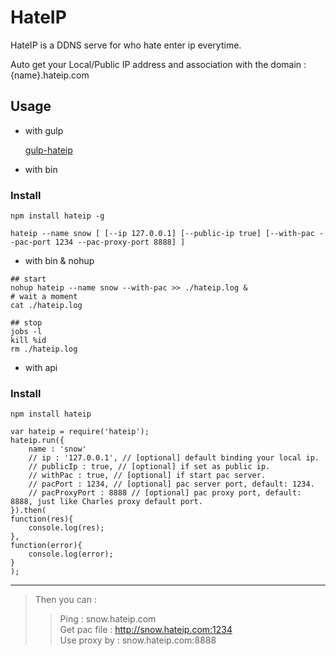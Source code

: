 # HateIP

HateIP is a DDNS serve for who hate enter ip everytime.

Auto get your Local/Public IP address and association with the domain : {name}.hateip.com




## Usage

- with gulp

    [gulp-hateip](https://www.npmjs.com/package/gulp-hateip)


- with bin

### Install

```
npm install hateip -g
```
  
```
hateip --name snow [ [--ip 127.0.0.1] [--public-ip true] [--with-pac --pac-port 1234 --pac-proxy-port 8888] ]
```

- with bin & nohup

```
## start
nohup hateip --name snow --with-pac >> ./hateip.log &
# wait a moment
cat ./hateip.log
```

```
## stop
jobs -l
kill %id
rm ./hateip.log
```

- with api
    
### Install

```
npm install hateip
```

```
var hateip = require('hateip');
hateip.run({
    name : 'snow'
    // ip : '127.0.0.1', // [optional] default binding your local ip.
    // publicIp : true, // [optional] if set as public ip.
    // withPac : true, // [optional] if start pac server.
    // pacPort : 1234, // [optional] pac server port, default: 1234.
    // pacProxyPort : 8888 // [optional] pac proxy port, default: 8888, just like Charles proxy default port.
}).then(
function(res){
    console.log(res);
},
function(error){
    console.log(error);
}
);

```

---

> Then you can :  
>> Ping : snow.hateip.com  
>> Get pac file : http://snow.hateip.com:1234  
>> Use proxy by :  snow.hateip.com:8888  
